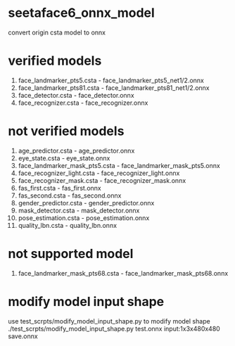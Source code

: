# seetaface6_onnx_model
convert origin csta model to onnx

# verified models
1. face_landmarker_pts5.csta - face_landmarker_pts5_net1/2.onnx 
2. face_landmarker_pts81.csta - face_landmarker_pts81_net1/2.onnx 
3. face_detector.csta - face_detector.onnx 
4. face_recognizer.csta - face_recognizer.onnx 

# not verified models
1. age_predictor.csta - age_predictor.onnx 
2. eye_state.csta - eye_state.onnx 
3. face_landmarker_mask_pts5.csta - face_landmarker_mask_pts5.onnx 
4. face_recognizer_light.csta - face_recognizer_light.onnx 
5. face_recognizer_mask.csta - face_recognizer_mask.onnx 
6. fas_first.csta - fas_first.onnx 
7. fas_second.csta - fas_second.onnx 
8. gender_predictor.csta - gender_predictor.onnx 
9. mask_detector.csta - mask_detector.onnx 
10. pose_estimation.csta - pose_estimation.onnx 
11. quality_lbn.csta - quality_lbn.onnx 

# not supported model
1. face_landmarker_mask_pts68.csta - face_landmarker_mask_pts68.onnx 

# modify model input shape
use test_scrpts/modify_model_input_shape.py to modify model shape  
./test_scrpts/modify_model_input_shape.py test.onnx input:1x3x480x480 save.onnx  

